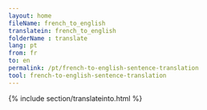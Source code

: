 ```yaml
---
layout: home
fileName: french_to_english
translatein: french_to_english
folderName : translate
lang: pt
from: fr
to: en
permalink: /pt/french-to-english-sentence-translation
tool: french-to-english-sentence-translation
---
```

{% include section/translateinto.html %}